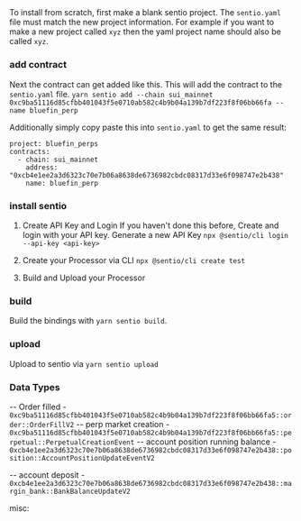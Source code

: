 ##
To install from scratch, first make a blank sentio project. The `sentio.yaml` file must match the new project information. For example if you want to make a new project called `xyz` then the yaml project name should also be called `xyz`.


### add contract
Next the contract can get added like this. This will add the contract to the `sentio.yaml` file. 
```yarn sentio add --chain sui_mainnet 0xc9ba51116d85cfbb401043f5e0710ab582c4b9b04a139b7df223f8f06bb66fa --name bluefin_perp```

Additionally simply copy paste this into `sentio.yaml` to get the same result:
```
project: bluefin_perps
contracts:
  - chain: sui_mainnet
    address: "0xcb4e1ee2a3d6323c70e7b06a8638de6736982cbdc08317d33e6f098747e2b438"
    name: bluefin_perp
```

### install sentio
1. Create API Key and Login
If you haven't done this before, Create and login with your API key.
Generate a new API Key
`npx @sentio/cli login --api-key <api-key>`

2. Create your Processor via CLI
`npx @sentio/cli create test`

3. Build and Upload your Processor
### build
Build the bindings with `yarn sentio build`.

### upload
Upload to sentio via `yarn sentio upload`





### Data Types
-- Order filled - `0xc9ba51116d85cfbb401043f5e0710ab582c4b9b04a139b7df223f8f06bb66fa5::order::OrderFillV2`
-- perp market creation - `0xc9ba51116d85cfbb401043f5e0710ab582c4b9b04a139b7df223f8f06bb66fa5::perpetual::PerpetualCreationEvent`
-- account position running balance - `0xcb4e1ee2a3d6323c70e7b06a8638de6736982cbdc08317d33e6f098747e2b438::position::AccountPositionUpdateEventV2`

-- account deposit - `0xcb4e1ee2a3d6323c70e7b06a8638de6736982cbdc08317d33e6f098747e2b438::margin_bank::BankBalanceUpdateV2`





misc:
<!-- -- perpetual v2 markets package? 0xcb4e1ee2a3d6323c70e7b06a8638de6736982cbdc08317d33e6f098747e2b438 -->